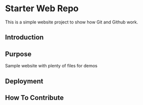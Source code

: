 # Starter Web Repo

This is a simple website project to show
how Git and Github work.

## Introduction


## Purpose

Sample website with plenty of files for demos

## Deployment


## How To Contribute


